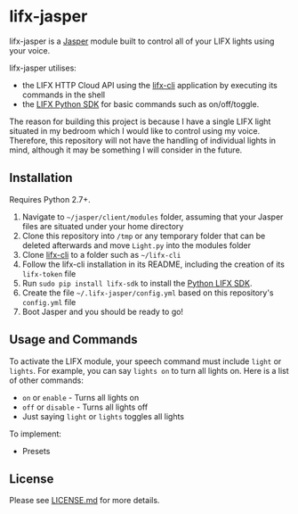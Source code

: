 # lifx-jasper
lifx-jasper is a [Jasper](http://jasperproject.github.io/) module built to control all of your LIFX lights using your voice.

lifx-jasper utilises:
- the LIFX HTTP Cloud API using the [lifx-cli](https://github.com/Rawa/lifx-cli) application by executing its commands in the shell
- the [LIFX Python SDK](https://github.com/smarthall/python-lifx-sdk) for basic commands such as on/off/toggle.

The reason for building this project is because I have a single LIFX light situated in my bedroom which I would like to control using my voice. Therefore, this repository will not have the handling of individual lights in mind, although it may be something I will consider in the future.

## Installation
Requires Python 2.7+.

1. Navigate to `~/jasper/client/modules` folder, assuming that your Jasper files are situated under your home directory
2. Clone this repository into `/tmp` or any temporary folder that can be deleted afterwards and move `Light.py` into the modules folder
3. Clone [lifx-cli](https://github.com/Rawa/lifx-cli) to a folder such as `~/lifx-cli`
4. Follow the lifx-cli installation in its README, including the creation of its `lifx-token` file
5. Run `sudo pip install lifx-sdk` to install the [Python LIFX SDK](https://github.com/smarthall/python-lifx-sdk).
6. Create the file `~/.lifx-jasper/config.yml` based on this repository's `config.yml` file
7. Boot Jasper and you should be ready to go!

## Usage and Commands
To activate the LIFX module, your speech command must include `light` or `lights`. For example, you can say `lights on` to turn all lights on. Here is a list of other commands:

- `on` or `enable` - Turns all lights on
- `off` or `disable` - Turns all lights off
- Just saying `light` or `lights` toggles all lights

To implement:
- Presets

## License
Please see [LICENSE.md](LICENSE.md) for more details.
